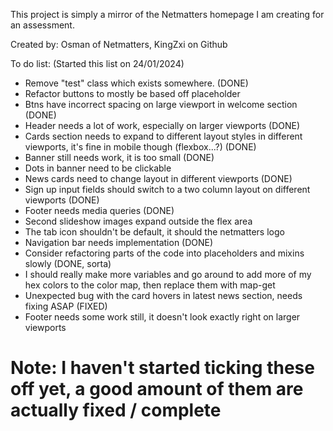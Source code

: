 This project is simply a mirror of the Netmatters homepage I am creating for an assessment.

Created by: Osman of Netmatters, KingZxi on Github

To do list: (Started this list on 24/01/2024)

- Remove "test" class which exists somewhere. (DONE)
- Refactor buttons to mostly be based off placeholder
- Btns have incorrect spacing on large viewport in welcome section (DONE)
- Header needs a lot of work, especially on larger viewports (DONE)
- Cards section needs to expand to different layout styles in different viewports, it's fine in mobile though (flexbox...?) (DONE)
- Banner still needs work, it is too small (DONE)
- Dots in banner need to be clickable
- News cards need to change layout in different viewports (DONE)
- Sign up input fields should switch to a two column layout on different viewports (DONE)
- Footer needs media queries (DONE)
- Second slideshow images expand outside the flex area 
- The tab icon shouldn't be default, it should the netmatters logo 
- Navigation bar needs implementation (DONE)
- Consider refactoring parts of the code into placeholders and mixins slowly (DONE, sorta)
- I should really make more variables and go around to add more of my hex colors to the color map, then replace them with map-get
- Unexpected bug with the card hovers in latest news section, needs fixing ASAP (FIXED)
- Footer needs some work still, it doesn't look exactly right on larger viewports


# Note: I haven't started ticking these off yet, a good amount of them are actually fixed / complete
